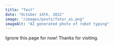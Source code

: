 ```yaml
---
title: "Test"
date: "October 14th, 2022"
image: "/images/posts/fotor_ai.png"
imageAlt: "AI generated photo of robot typing"
---
```


Ignore this page for now! Thanks for visiting.
